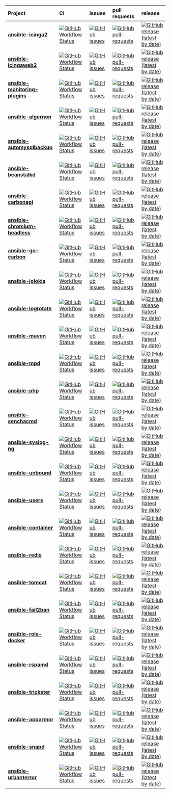

| Project | CI    | issues | pull requests | release |
| :----   | :---- | :----  | :-----        | :----   |
| [**ansible-icinga2**](https://github.com/bodsch/ansible-icinga2) | [![GitHub Workflow Status](https://img.shields.io/github/workflow/status/bodsch/ansible-icinga2/CI)][icinga2c] | [![GitHub issues](https://img.shields.io/github/issues/bodsch/ansible-icinga2)][icinga2i] | [![GitHub pull-requests](https://img.shields.io/github/issues-pr/bodsch/ansible-icinga2)][icinga2p] | [![GitHub release (latest by date)](https://img.shields.io/github/v/release/bodsch/ansible-icinga2)][icinga2r] |
| [**ansible-icingaweb2**](https://github.com/bodsch/ansible-icingaweb2) | [![GitHub Workflow Status](https://img.shields.io/github/workflow/status/bodsch/ansible-icingaweb2/CI)][icingaweb2c] | [![GitHub issues](https://img.shields.io/github/issues/bodsch/ansible-icingaweb2)][icingaweb2i] | [![GitHub pull-requests](https://img.shields.io/github/issues-pr/bodsch/ansible-icingaweb2)][icingaweb2p] | [![GitHub release (latest by date)](https://img.shields.io/github/v/release/bodsch/ansible-icingaweb2)][icingaweb2r] |
| [**ansible-monitoring-plugins**](https://github.com/bodsch/ansible-monitoring-plugins) | [![GitHub Workflow Status](https://img.shields.io/github/workflow/status/bodsch/ansible-monitoring-plugins/CI)][monitoring_pluginsc] | [![GitHub issues](https://img.shields.io/github/issues/bodsch/ansible-monitoring-plugins)][monitoring_pluginsi] | [![GitHub pull-requests](https://img.shields.io/github/issues-pr/bodsch/ansible-monitoring-plugins)][monitoring_pluginsp] | [![GitHub release (latest by date)](https://img.shields.io/github/v/release/bodsch/ansible-monitoring-plugins)][monitoring_pluginsr] |
| [**ansible-algernon**](https://github.com/bodsch/ansible-algernon) | [![GitHub Workflow Status](https://img.shields.io/github/workflow/status/bodsch/ansible-algernon/CI)][algernonc] | [![GitHub issues](https://img.shields.io/github/issues/bodsch/ansible-algernon)][algernoni] | [![GitHub pull-requests](https://img.shields.io/github/issues-pr/bodsch/ansible-algernon)][algernonp] | [![GitHub release (latest by date)](https://img.shields.io/github/v/release/bodsch/ansible-algernon)][algernonr] |
| [**ansible-automysqlbackup**](https://github.com/bodsch/ansible-automysqlbackup) | [![GitHub Workflow Status](https://img.shields.io/github/workflow/status/bodsch/ansible-automysqlbackup/CI)][automysqlbackupc] | [![GitHub issues](https://img.shields.io/github/issues/bodsch/ansible-automysqlbackup)][automysqlbackupi] | [![GitHub pull-requests](https://img.shields.io/github/issues-pr/bodsch/ansible-automysqlbackup)][automysqlbackupp] | [![GitHub release (latest by date)](https://img.shields.io/github/v/release/bodsch/ansible-automysqlbackup)][automysqlbackupr] |
| [**ansible-beanstalkd**](https://github.com/bodsch/ansible-beanstalkd) | [![GitHub Workflow Status](https://img.shields.io/github/workflow/status/bodsch/ansible-beanstalkd/CI)][beanstalkdc] | [![GitHub issues](https://img.shields.io/github/issues/bodsch/ansible-beanstalkd)][beanstalkdi] | [![GitHub pull-requests](https://img.shields.io/github/issues-pr/bodsch/ansible-beanstalkd)][beanstalkdp] | [![GitHub release (latest by date)](https://img.shields.io/github/v/release/bodsch/ansible-beanstalkd)][beanstalkdr] |
| [**ansible-carbonapi**](https://github.com/bodsch/ansible-carbonapi) | [![GitHub Workflow Status](https://img.shields.io/github/workflow/status/bodsch/ansible-carbonapi/CI)][carbonapic] | [![GitHub issues](https://img.shields.io/github/issues/bodsch/ansible-carbonapi)][carbonapii] | [![GitHub pull-requests](https://img.shields.io/github/issues-pr/bodsch/ansible-carbonapi)][carbonapip] | [![GitHub release (latest by date)](https://img.shields.io/github/v/release/bodsch/ansible-carbonapi)][carbonapir] |
| [**ansible-chromium-headless**](https://github.com/bodsch/ansible-chromium-headless) | [![GitHub Workflow Status](https://img.shields.io/github/workflow/status/bodsch/ansible-chromium-headless/CI)][chromium_headlessc] | [![GitHub issues](https://img.shields.io/github/issues/bodsch/ansible-chromium-headless)][chromium_headlessi] | [![GitHub pull-requests](https://img.shields.io/github/issues-pr/bodsch/ansible-chromium-headless)][chromium_headlessp] | [![GitHub release (latest by date)](https://img.shields.io/github/v/release/bodsch/ansible-chromium-headless)][chromium_headlessr] |
| [**ansible-go-carbon**](https://github.com/bodsch/ansible-go-carbon) | [![GitHub Workflow Status](https://img.shields.io/github/workflow/status/bodsch/ansible-go-carbon/CI)][go_carbonc] | [![GitHub issues](https://img.shields.io/github/issues/bodsch/ansible-go-carbon)][go_carboni] | [![GitHub pull-requests](https://img.shields.io/github/issues-pr/bodsch/ansible-go-carbon)][go_carbonp] | [![GitHub release (latest by date)](https://img.shields.io/github/v/release/bodsch/ansible-go-carbon)][go_carbonr] |
| [**ansible-jolokia**](https://github.com/bodsch/ansible-jolokia) | [![GitHub Workflow Status](https://img.shields.io/github/workflow/status/bodsch/ansible-jolokia/CI)][jolokiac] | [![GitHub issues](https://img.shields.io/github/issues/bodsch/ansible-jolokia)][jolokiai] | [![GitHub pull-requests](https://img.shields.io/github/issues-pr/bodsch/ansible-jolokia)][jolokiap] | [![GitHub release (latest by date)](https://img.shields.io/github/v/release/bodsch/ansible-jolokia)][jolokiar] |
| [**ansible-logrotate**](https://github.com/bodsch/ansible-logrotate) | [![GitHub Workflow Status](https://img.shields.io/github/workflow/status/bodsch/ansible-logrotate/CI)][logrotatec] | [![GitHub issues](https://img.shields.io/github/issues/bodsch/ansible-logrotate)][logrotatei] | [![GitHub pull-requests](https://img.shields.io/github/issues-pr/bodsch/ansible-logrotate)][logrotatep] | [![GitHub release (latest by date)](https://img.shields.io/github/v/release/bodsch/ansible-logrotate)][logrotater] |
| [**ansible-maven**](https://github.com/bodsch/ansible-maven) | [![GitHub Workflow Status](https://img.shields.io/github/workflow/status/bodsch/ansible-maven/CI)][mavenc] | [![GitHub issues](https://img.shields.io/github/issues/bodsch/ansible-maven)][maveni] | [![GitHub pull-requests](https://img.shields.io/github/issues-pr/bodsch/ansible-maven)][mavenp] | [![GitHub release (latest by date)](https://img.shields.io/github/v/release/bodsch/ansible-maven)][mavenr] |
| [**ansible-mpd**](https://github.com/bodsch/ansible-mpd) | [![GitHub Workflow Status](https://img.shields.io/github/workflow/status/bodsch/ansible-mpd/CI)][mpdc] | [![GitHub issues](https://img.shields.io/github/issues/bodsch/ansible-mpd)][mpdi] | [![GitHub pull-requests](https://img.shields.io/github/issues-pr/bodsch/ansible-mpd)][mpdp] | [![GitHub release (latest by date)](https://img.shields.io/github/v/release/bodsch/ansible-mpd)][mpdr] |
| [**ansible-php**](https://github.com/bodsch/ansible-php) | [![GitHub Workflow Status](https://img.shields.io/github/workflow/status/bodsch/ansible-php/CI)][phpc] | [![GitHub issues](https://img.shields.io/github/issues/bodsch/ansible-php)][phpi] | [![GitHub pull-requests](https://img.shields.io/github/issues-pr/bodsch/ansible-php)][phpp] | [![GitHub release (latest by date)](https://img.shields.io/github/v/release/bodsch/ansible-php)][phpr] |
| [**ansible-senchacmd**](https://github.com/bodsch/ansible-senchacmd) | [![GitHub Workflow Status](https://img.shields.io/github/workflow/status/bodsch/ansible-senchacmd/CI)][senchacmdc] | [![GitHub issues](https://img.shields.io/github/issues/bodsch/ansible-senchacmd)][senchacmdi] | [![GitHub pull-requests](https://img.shields.io/github/issues-pr/bodsch/ansible-senchacmd)][senchacmdp] | [![GitHub release (latest by date)](https://img.shields.io/github/v/release/bodsch/ansible-senchacmd)][senchacmdr] |
| [**ansible-syslog-ng**](https://github.com/bodsch/ansible-syslog-ng) | [![GitHub Workflow Status](https://img.shields.io/github/workflow/status/bodsch/ansible-syslog-ng/CI)][syslog_ngc] | [![GitHub issues](https://img.shields.io/github/issues/bodsch/ansible-syslog-ng)][syslog_ngi] | [![GitHub pull-requests](https://img.shields.io/github/issues-pr/bodsch/ansible-syslog-ng)][syslog_ngp] | [![GitHub release (latest by date)](https://img.shields.io/github/v/release/bodsch/ansible-syslog-ng)][syslog_ngr] |
| [**ansible-unbound**](https://github.com/bodsch/ansible-unbound) | [![GitHub Workflow Status](https://img.shields.io/github/workflow/status/bodsch/ansible-unbound/CI)][unboundc] | [![GitHub issues](https://img.shields.io/github/issues/bodsch/ansible-unbound)][unboundi] | [![GitHub pull-requests](https://img.shields.io/github/issues-pr/bodsch/ansible-unbound)][unboundp] | [![GitHub release (latest by date)](https://img.shields.io/github/v/release/bodsch/ansible-unbound)][unboundr] |
| [**ansible-users**](https://github.com/bodsch/ansible-users) | [![GitHub Workflow Status](https://img.shields.io/github/workflow/status/bodsch/ansible-users/CI)][usersc] | [![GitHub issues](https://img.shields.io/github/issues/bodsch/ansible-users)][usersi] | [![GitHub pull-requests](https://img.shields.io/github/issues-pr/bodsch/ansible-users)][usersp] | [![GitHub release (latest by date)](https://img.shields.io/github/v/release/bodsch/ansible-users)][usersr] |
| [**ansible-container**](https://github.com/bodsch/ansible-container) | [![GitHub Workflow Status](https://img.shields.io/github/workflow/status/bodsch/ansible-container/CI)][containerc] | [![GitHub issues](https://img.shields.io/github/issues/bodsch/ansible-container)][containeri] | [![GitHub pull-requests](https://img.shields.io/github/issues-pr/bodsch/ansible-container)][containerp] | [![GitHub release (latest by date)](https://img.shields.io/github/v/release/bodsch/ansible-container)][containerr] |
| [**ansible-redis**](https://github.com/bodsch/ansible-redis) | [![GitHub Workflow Status](https://img.shields.io/github/workflow/status/bodsch/ansible-redis/CI)][redisc] | [![GitHub issues](https://img.shields.io/github/issues/bodsch/ansible-redis)][redisi] | [![GitHub pull-requests](https://img.shields.io/github/issues-pr/bodsch/ansible-redis)][redisp] | [![GitHub release (latest by date)](https://img.shields.io/github/v/release/bodsch/ansible-redis)][redisr] |
| [**ansible-tomcat**](https://github.com/bodsch/ansible-tomcat) | [![GitHub Workflow Status](https://img.shields.io/github/workflow/status/bodsch/ansible-tomcat/CI)][tomcatc] | [![GitHub issues](https://img.shields.io/github/issues/bodsch/ansible-tomcat)][tomcati] | [![GitHub pull-requests](https://img.shields.io/github/issues-pr/bodsch/ansible-tomcat)][tomcatp] | [![GitHub release (latest by date)](https://img.shields.io/github/v/release/bodsch/ansible-tomcat)][tomcatr] |
| [**ansible-fail2ban**](https://github.com/bodsch/ansible-fail2ban) | [![GitHub Workflow Status](https://img.shields.io/github/workflow/status/bodsch/ansible-fail2ban/CI)][fail2banc] | [![GitHub issues](https://img.shields.io/github/issues/bodsch/ansible-fail2ban)][fail2bani] | [![GitHub pull-requests](https://img.shields.io/github/issues-pr/bodsch/ansible-fail2ban)][fail2banp] | [![GitHub release (latest by date)](https://img.shields.io/github/v/release/bodsch/ansible-fail2ban)][fail2banr] |
| [**ansible-role-docker**](https://github.com/bodsch/ansible-role-docker) | [![GitHub Workflow Status](https://img.shields.io/github/workflow/status/bodsch/ansible-role-docker/CI)][role_dockerc] | [![GitHub issues](https://img.shields.io/github/issues/bodsch/ansible-role-docker)][role_dockeri] | [![GitHub pull-requests](https://img.shields.io/github/issues-pr/bodsch/ansible-role-docker)][role_dockerp] | [![GitHub release (latest by date)](https://img.shields.io/github/v/release/bodsch/ansible-role-docker)][role_dockerr] |
| [**ansible-rspamd**](https://github.com/bodsch/ansible-rspamd) | [![GitHub Workflow Status](https://img.shields.io/github/workflow/status/bodsch/ansible-rspamd/CI)][rspamdc] | [![GitHub issues](https://img.shields.io/github/issues/bodsch/ansible-rspamd)][rspamdi] | [![GitHub pull-requests](https://img.shields.io/github/issues-pr/bodsch/ansible-rspamd)][rspamdp] | [![GitHub release (latest by date)](https://img.shields.io/github/v/release/bodsch/ansible-rspamd)][rspamdr] |
| [**ansible-trickster**](https://github.com/bodsch/ansible-trickster) | [![GitHub Workflow Status](https://img.shields.io/github/workflow/status/bodsch/ansible-trickster/CI)][tricksterc] | [![GitHub issues](https://img.shields.io/github/issues/bodsch/ansible-trickster)][tricksteri] | [![GitHub pull-requests](https://img.shields.io/github/issues-pr/bodsch/ansible-trickster)][tricksterp] | [![GitHub release (latest by date)](https://img.shields.io/github/v/release/bodsch/ansible-trickster)][tricksterr] |
| [**ansible-apparmor**](https://github.com/bodsch/ansible-apparmor) | [![GitHub Workflow Status](https://img.shields.io/github/workflow/status/bodsch/ansible-apparmor/CI)][apparmorc] | [![GitHub issues](https://img.shields.io/github/issues/bodsch/ansible-apparmor)][apparmori] | [![GitHub pull-requests](https://img.shields.io/github/issues-pr/bodsch/ansible-apparmor)][apparmorp] | [![GitHub release (latest by date)](https://img.shields.io/github/v/release/bodsch/ansible-apparmor)][apparmorr] |
| [**ansible-snapd**](https://github.com/bodsch/ansible-snapd) | [![GitHub Workflow Status](https://img.shields.io/github/workflow/status/bodsch/ansible-snapd/CI)][snapdc] | [![GitHub issues](https://img.shields.io/github/issues/bodsch/ansible-snapd)][snapdi] | [![GitHub pull-requests](https://img.shields.io/github/issues-pr/bodsch/ansible-snapd)][snapdp] | [![GitHub release (latest by date)](https://img.shields.io/github/v/release/bodsch/ansible-snapd)][snapdr] |
| [**ansible-urbanterror**](https://github.com/bodsch/ansible-urbanterror) | [![GitHub Workflow Status](https://img.shields.io/github/workflow/status/bodsch/ansible-urbanterror/CI)][urbanterrorc] | [![GitHub issues](https://img.shields.io/github/issues/bodsch/ansible-urbanterror)][urbanterrori] | [![GitHub pull-requests](https://img.shields.io/github/issues-pr/bodsch/ansible-urbanterror)][urbanterrorp] | [![GitHub release (latest by date)](https://img.shields.io/github/v/release/bodsch/ansible-urbanterror)][urbanterrorr] |



[icinga2c]: https://github.com/bodsch/ansible-icinga2/actions
[icinga2i]: https://github.com/bodsch/ansible-icinga2/issues?q=is%3Aopen+is%3Aissue
[icinga2p]: https://github.com/bodsch/ansible-icinga2/pulls?q=is%3Aopen+is%3Apr
[icinga2r]: https://github.com/bodsch/ansible-icinga2/releases

[icingaweb2c]: https://github.com/bodsch/ansible-icingaweb2/actions
[icingaweb2i]: https://github.com/bodsch/ansible-icingaweb2/issues?q=is%3Aopen+is%3Aissue
[icingaweb2p]: https://github.com/bodsch/ansible-icingaweb2/pulls?q=is%3Aopen+is%3Apr
[icingaweb2r]: https://github.com/bodsch/ansible-icingaweb2/releases

[monitoring_pluginsc]: https://github.com/bodsch/ansible-monitoring-plugins/actions
[monitoring_pluginsi]: https://github.com/bodsch/ansible-monitoring-plugins/issues?q=is%3Aopen+is%3Aissue
[monitoring_pluginsp]: https://github.com/bodsch/ansible-monitoring-plugins/pulls?q=is%3Aopen+is%3Apr
[monitoring_pluginsr]: https://github.com/bodsch/ansible-monitoring-plugins/releases

[algernonc]: https://github.com/bodsch/ansible-algernon/actions
[algernoni]: https://github.com/bodsch/ansible-algernon/issues?q=is%3Aopen+is%3Aissue
[algernonp]: https://github.com/bodsch/ansible-algernon/pulls?q=is%3Aopen+is%3Apr
[algernonr]: https://github.com/bodsch/ansible-algernon/releases

[automysqlbackupc]: https://github.com/bodsch/ansible-automysqlbackup/actions
[automysqlbackupi]: https://github.com/bodsch/ansible-automysqlbackup/issues?q=is%3Aopen+is%3Aissue
[automysqlbackupp]: https://github.com/bodsch/ansible-automysqlbackup/pulls?q=is%3Aopen+is%3Apr
[automysqlbackupr]: https://github.com/bodsch/ansible-automysqlbackup/releases

[beanstalkdc]: https://github.com/bodsch/ansible-beanstalkd/actions
[beanstalkdi]: https://github.com/bodsch/ansible-beanstalkd/issues?q=is%3Aopen+is%3Aissue
[beanstalkdp]: https://github.com/bodsch/ansible-beanstalkd/pulls?q=is%3Aopen+is%3Apr
[beanstalkdr]: https://github.com/bodsch/ansible-beanstalkd/releases

[carbonapic]: https://github.com/bodsch/ansible-carbonapi/actions
[carbonapii]: https://github.com/bodsch/ansible-carbonapi/issues?q=is%3Aopen+is%3Aissue
[carbonapip]: https://github.com/bodsch/ansible-carbonapi/pulls?q=is%3Aopen+is%3Apr
[carbonapir]: https://github.com/bodsch/ansible-carbonapi/releases

[chromium_headlessc]: https://github.com/bodsch/ansible-chromium-headless/actions
[chromium_headlessi]: https://github.com/bodsch/ansible-chromium-headless/issues?q=is%3Aopen+is%3Aissue
[chromium_headlessp]: https://github.com/bodsch/ansible-chromium-headless/pulls?q=is%3Aopen+is%3Apr
[chromium_headlessr]: https://github.com/bodsch/ansible-chromium-headless/releases

[go_carbonc]: https://github.com/bodsch/ansible-go-carbon/actions
[go_carboni]: https://github.com/bodsch/ansible-go-carbon/issues?q=is%3Aopen+is%3Aissue
[go_carbonp]: https://github.com/bodsch/ansible-go-carbon/pulls?q=is%3Aopen+is%3Apr
[go_carbonr]: https://github.com/bodsch/ansible-go-carbon/releases

[jolokiac]: https://github.com/bodsch/ansible-jolokia/actions
[jolokiai]: https://github.com/bodsch/ansible-jolokia/issues?q=is%3Aopen+is%3Aissue
[jolokiap]: https://github.com/bodsch/ansible-jolokia/pulls?q=is%3Aopen+is%3Apr
[jolokiar]: https://github.com/bodsch/ansible-jolokia/releases

[logrotatec]: https://github.com/bodsch/ansible-logrotate/actions
[logrotatei]: https://github.com/bodsch/ansible-logrotate/issues?q=is%3Aopen+is%3Aissue
[logrotatep]: https://github.com/bodsch/ansible-logrotate/pulls?q=is%3Aopen+is%3Apr
[logrotater]: https://github.com/bodsch/ansible-logrotate/releases

[mavenc]: https://github.com/bodsch/ansible-maven/actions
[maveni]: https://github.com/bodsch/ansible-maven/issues?q=is%3Aopen+is%3Aissue
[mavenp]: https://github.com/bodsch/ansible-maven/pulls?q=is%3Aopen+is%3Apr
[mavenr]: https://github.com/bodsch/ansible-maven/releases

[mpdc]: https://github.com/bodsch/ansible-mpd/actions
[mpdi]: https://github.com/bodsch/ansible-mpd/issues?q=is%3Aopen+is%3Aissue
[mpdp]: https://github.com/bodsch/ansible-mpd/pulls?q=is%3Aopen+is%3Apr
[mpdr]: https://github.com/bodsch/ansible-mpd/releases

[phpc]: https://github.com/bodsch/ansible-php/actions
[phpi]: https://github.com/bodsch/ansible-php/issues?q=is%3Aopen+is%3Aissue
[phpp]: https://github.com/bodsch/ansible-php/pulls?q=is%3Aopen+is%3Apr
[phpr]: https://github.com/bodsch/ansible-php/releases

[senchacmdc]: https://github.com/bodsch/ansible-senchacmd/actions
[senchacmdi]: https://github.com/bodsch/ansible-senchacmd/issues?q=is%3Aopen+is%3Aissue
[senchacmdp]: https://github.com/bodsch/ansible-senchacmd/pulls?q=is%3Aopen+is%3Apr
[senchacmdr]: https://github.com/bodsch/ansible-senchacmd/releases

[syslog_ngc]: https://github.com/bodsch/ansible-syslog-ng/actions
[syslog_ngi]: https://github.com/bodsch/ansible-syslog-ng/issues?q=is%3Aopen+is%3Aissue
[syslog_ngp]: https://github.com/bodsch/ansible-syslog-ng/pulls?q=is%3Aopen+is%3Apr
[syslog_ngr]: https://github.com/bodsch/ansible-syslog-ng/releases

[unboundc]: https://github.com/bodsch/ansible-unbound/actions
[unboundi]: https://github.com/bodsch/ansible-unbound/issues?q=is%3Aopen+is%3Aissue
[unboundp]: https://github.com/bodsch/ansible-unbound/pulls?q=is%3Aopen+is%3Apr
[unboundr]: https://github.com/bodsch/ansible-unbound/releases

[usersc]: https://github.com/bodsch/ansible-users/actions
[usersi]: https://github.com/bodsch/ansible-users/issues?q=is%3Aopen+is%3Aissue
[usersp]: https://github.com/bodsch/ansible-users/pulls?q=is%3Aopen+is%3Apr
[usersr]: https://github.com/bodsch/ansible-users/releases

[containerc]: https://github.com/bodsch/ansible-container/actions
[containeri]: https://github.com/bodsch/ansible-container/issues?q=is%3Aopen+is%3Aissue
[containerp]: https://github.com/bodsch/ansible-container/pulls?q=is%3Aopen+is%3Apr
[containerr]: https://github.com/bodsch/ansible-container/releases

[redisc]: https://github.com/bodsch/ansible-redis/actions
[redisi]: https://github.com/bodsch/ansible-redis/issues?q=is%3Aopen+is%3Aissue
[redisp]: https://github.com/bodsch/ansible-redis/pulls?q=is%3Aopen+is%3Apr
[redisr]: https://github.com/bodsch/ansible-redis/releases

[tomcatc]: https://github.com/bodsch/ansible-tomcat/actions
[tomcati]: https://github.com/bodsch/ansible-tomcat/issues?q=is%3Aopen+is%3Aissue
[tomcatp]: https://github.com/bodsch/ansible-tomcat/pulls?q=is%3Aopen+is%3Apr
[tomcatr]: https://github.com/bodsch/ansible-tomcat/releases

[fail2banc]: https://github.com/bodsch/ansible-fail2ban/actions
[fail2bani]: https://github.com/bodsch/ansible-fail2ban/issues?q=is%3Aopen+is%3Aissue
[fail2banp]: https://github.com/bodsch/ansible-fail2ban/pulls?q=is%3Aopen+is%3Apr
[fail2banr]: https://github.com/bodsch/ansible-fail2ban/releases

[role_dockerc]: https://github.com/bodsch/ansible-role-docker/actions
[role_dockeri]: https://github.com/bodsch/ansible-role-docker/issues?q=is%3Aopen+is%3Aissue
[role_dockerp]: https://github.com/bodsch/ansible-role-docker/pulls?q=is%3Aopen+is%3Apr
[role_dockerr]: https://github.com/bodsch/ansible-role-docker/releases

[rspamdc]: https://github.com/bodsch/ansible-rspamd/actions
[rspamdi]: https://github.com/bodsch/ansible-rspamd/issues?q=is%3Aopen+is%3Aissue
[rspamdp]: https://github.com/bodsch/ansible-rspamd/pulls?q=is%3Aopen+is%3Apr
[rspamdr]: https://github.com/bodsch/ansible-rspamd/releases

[tricksterc]: https://github.com/bodsch/ansible-trickster/actions
[tricksteri]: https://github.com/bodsch/ansible-trickster/issues?q=is%3Aopen+is%3Aissue
[tricksterp]: https://github.com/bodsch/ansible-trickster/pulls?q=is%3Aopen+is%3Apr
[tricksterr]: https://github.com/bodsch/ansible-trickster/releases

[apparmorc]: https://github.com/bodsch/ansible-apparmor/actions
[apparmori]: https://github.com/bodsch/ansible-apparmor/issues?q=is%3Aopen+is%3Aissue
[apparmorp]: https://github.com/bodsch/ansible-apparmor/pulls?q=is%3Aopen+is%3Apr
[apparmorr]: https://github.com/bodsch/ansible-apparmor/releases

[snapdc]: https://github.com/bodsch/ansible-snapd/actions
[snapdi]: https://github.com/bodsch/ansible-snapd/issues?q=is%3Aopen+is%3Aissue
[snapdp]: https://github.com/bodsch/ansible-snapd/pulls?q=is%3Aopen+is%3Apr
[snapdr]: https://github.com/bodsch/ansible-snapd/releases

[urbanterrorc]: https://github.com/bodsch/ansible-urbanterror/actions
[urbanterrori]: https://github.com/bodsch/ansible-urbanterror/issues?q=is%3Aopen+is%3Aissue
[urbanterrorp]: https://github.com/bodsch/ansible-urbanterror/pulls?q=is%3Aopen+is%3Apr
[urbanterrorr]: https://github.com/bodsch/ansible-urbanterror/releases

